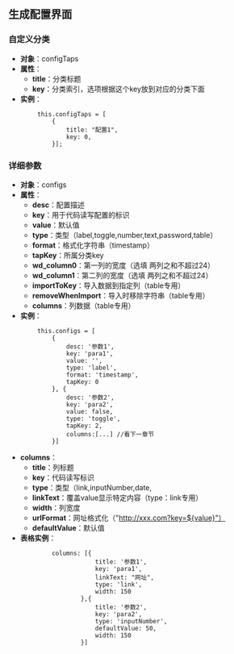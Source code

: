## 生成配置界面

### 自定义分类
* **对象**：configTaps
* **属性**：
    * **title**：分类标题
    * **key**：分类索引，选项根据这个key放到对应的分类下面
* **实例**：
```
        this.configTaps = [
            {
                title: "配置1", 
                key: 0, 
            }];
```


### 详细参数
* **对象**：configs
* **属性**：
    * **desc**：配置描述
    * **key**：用于代码读写配置的标识
    * **value**：默认值
    * **type**：类型（label,toggle,number,text,password,table）
    * **format**：格式化字符串（timestamp）
    * **tapKey**：所属分类key
    * **wd_column0**：第一列的宽度（选填 两列之和不超过24）
    * **wd_column1**：第二列的宽度（选填 两列之和不超过24）
    * **importToKey**：导入数据到指定列（table专用）
    * **removeWhenImport**：导入时移除字符串（table专用）
    * **columns**：列数据（table专用）
* **实例**：
```
        this.configs = [
            {
                desc: '参数1',
                key: 'para1',
                value: '',
                type: 'label',
                format: 'timestamp',
                tapKey: 0
            }, {
                desc: '参数2',
                key: 'para2',
                value: false,
                type: 'toggle',
                tapKey: 2,
                columns:[...] //看下一章节
            }]
```
* **columns**：
    * **title**：列标题
    * **key**：代码读写标识
    * **type**：类型（link,inputNumber,date,
    * **linkText**：覆盖value显示特定内容（type：link专用）
    * **width**：列宽度
    * **urlFormat**：网址格式化（"http://xxx.com?key=${value}"）
    * **defaultValue**：默认值
* **表格实例**：
```
            columns: [{
                        title: '参数1',
                        key: 'para1',
                        linkText: "网址",
                        type: 'link',
                        width: 150
                    },{
                        title: '参数2',
                        key: 'para2',
                        type: 'inputNumber',
                        defaultValue: 50,
                        width: 150
                    }]
```